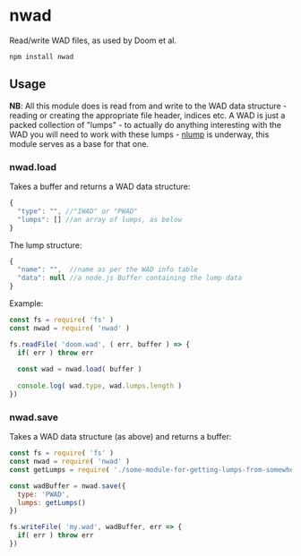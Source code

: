# nwad

Read/write WAD files, as used by Doom et al.

`npm install nwad`

## Usage

**NB**: All this module does is read from and write to the WAD data structure - 
reading or creating the appropriate file header, indices etc. A WAD is just a 
packed collection of "lumps" - to actually do anything interesting with the WAD 
you will need to work with these lumps - [nlump](https://github.com/nrkn/nlump) 
is underway, this module serves as a base for that one.

### nwad.load 

Takes a buffer and returns a WAD data structure:

```javascript
{
  "type": "", //"IWAD" or "PWAD"
  "lumps": [] //an array of lumps, as below
}
```

The lump structure:

```javascript
{
  "name": "",  //name as per the WAD info table
  "data": null //a node.js Buffer containing the lump data
}
```

Example:

```javascript
const fs = require( 'fs' )
const nwad = require( 'nwad' )

fs.readFile( 'doom.wad', ( err, buffer ) => {
  if( err ) throw err
  
  const wad = nwad.load( buffer )
  
  console.log( wad.type, wad.lumps.length )  
})
```

### nwad.save

Takes a WAD data structure (as above) and returns a buffer:

```javascript
const fs = require( 'fs' )
const nwad = require( 'nwad' )
const getLumps = require( './some-module-for-getting-lumps-from-somewhere' )

const wadBuffer = nwad.save({
  type: 'PWAD',
  lumps: getLumps()
})

fs.writeFile( 'my.wad', wadBuffer, err => {
  if( err ) throw err
})
```